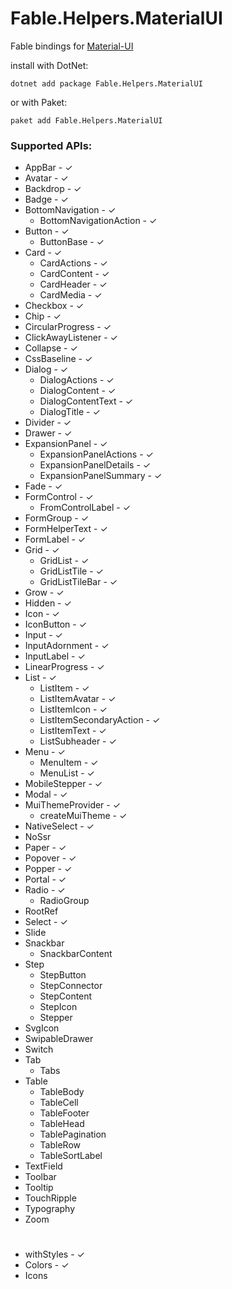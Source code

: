 # Fable.Helpers.MaterialUI

Fable bindings for [Material-UI](https://material-ui.com)

install with DotNet:
```
dotnet add package Fable.Helpers.MaterialUI
```
or with Paket:
```
paket add Fable.Helpers.MaterialUI
``` 
### Supported APIs:

* AppBar - ✓
* Avatar - ✓
* Backdrop - ✓
* Badge - ✓
* BottomNavigation - ✓
  * BottomNavigationAction - ✓
* Button - ✓
  * ButtonBase - ✓
* Card - ✓
  * CardActions - ✓
  * CardContent - ✓
  * CardHeader - ✓
  * CardMedia - ✓
* Checkbox - ✓
* Chip - ✓
* CircularProgress - ✓
* ClickAwayListener - ✓
* Collapse - ✓
* CssBaseline - ✓
* Dialog - ✓
  * DialogActions - ✓
  * DialogContent - ✓
  * DialogContentText - ✓
  * DialogTitle - ✓
* Divider - ✓
* Drawer - ✓
* ExpansionPanel - ✓
  * ExpansionPanelActions - ✓
  * ExpansionPanelDetails - ✓
  * ExpansionPanelSummary - ✓
* Fade - ✓
* FormControl - ✓
  * FromControlLabel - ✓
* FormGroup - ✓
* FormHelperText - ✓
* FormLabel - ✓
* Grid - ✓
  * GridList - ✓
  * GridListTile - ✓
  * GridListTileBar - ✓
* Grow - ✓
* Hidden - ✓
* Icon - ✓
* IconButton - ✓
* Input - ✓
 * InputAdornment - ✓
 * InputLabel - ✓
* LinearProgress - ✓
* List - ✓
  * ListItem - ✓
  * ListItemAvatar - ✓
  * ListItemIcon - ✓
  * ListItemSecondaryAction - ✓
  * ListItemText - ✓
  * ListSubheader - ✓
* Menu - ✓
  * MenuItem - ✓
  * MenuList - ✓
* MobileStepper - ✓
* Modal - ✓
* MuiThemeProvider - ✓
  * createMuiTheme - ✓
* NativeSelect - ✓
* NoSsr
* Paper - ✓
* Popover - ✓
* Popper - ✓
* Portal - ✓
* Radio - ✓
  * RadioGroup
* RootRef
* Select - ✓
* Slide
* Snackbar
  * SnackbarContent
* Step
  * StepButton
  * StepConnector
  * StepContent
  * StepIcon
  * Stepper
* SvgIcon
* SwipableDrawer
* Switch
* Tab
  * Tabs
* Table
  * TableBody
  * TableCell
  * TableFooter
  * TableHead
  * TablePagination
  * TableRow
  * TableSortLabel
* TextField
* Toolbar
* Tooltip
* TouchRipple
* Typography
* Zoom

# 
* withStyles - ✓
* Colors - ✓
* Icons
